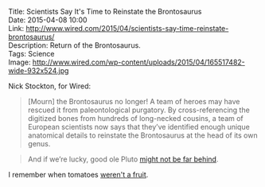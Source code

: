 Title: Scientists Say It's Time to Reinstate the Brontosaurus  
Date: 2015-04-08 10:00  
Link: http://www.wired.com/2015/04/scientists-say-time-reinstate-brontosaurus/  
Description: Return of the Brontosaurus.  
Tags: Science  
Image: http://www.wired.com/wp-content/uploads/2015/04/165517482-wide-932x524.jpg  

Nick Stockton, for Wired:

> [Mourn] the Brontosaurus no longer! A team of heroes may have rescued it from paleontological purgatory. By cross-referencing the digitized bones from hundreds of long-necked cousins, a team of European scientists now says that they’ve identified enough unique anatomical details to reinstate the Brontosaurus at the head of its own genus.

> And if we’re lucky, good ole Pluto [might not be far behind][discovermagazine].

I remember when tomatoes [weren't a fruit][howstuffworks].

[discovermagazine]: http://blogs.discovermagazine.com/crux/2015/02/25/pluto-ceres-planet-again/#.VSLV2zTF9sA "'Pluto a Planet Again? It May Happen This Year'"
[howstuffworks]: http://recipes.howstuffworks.com/fresh-ideas/dinner-food-facts/tomato.htm "How Stuff Works: 'Is a tomato a fruit or a vegetable?'"